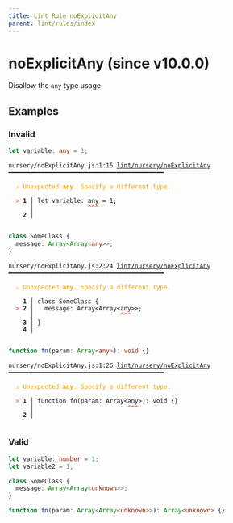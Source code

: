 ```yaml
---
title: Lint Rule noExplicitAny
parent: lint/rules/index
---
```


# noExplicitAny (since v10.0.0)

Disallow the `any` type usage

## Examples

### Invalid

```ts
let variable: any = 1;
```

<pre class="language-text"><code class="language-text">nursery/noExplicitAny.js:1:15 <a href="https://docs.rome.tools/lint/rules/noExplicitAny">lint/nursery/noExplicitAny</a> ━━━━━━━━━━━━━━━━━━━━━━━━━━━━━━━━━━━━━━━━━━━

<strong><span style="color: Orange;">  </span></strong><strong><span style="color: Orange;">⚠</span></strong> <span style="color: Orange;">Unexpected </span><span style="color: Orange;"><strong>any</strong></span><span style="color: Orange;">. Specify a different type.</span>
  
<strong><span style="color: Tomato;">  </span></strong><strong><span style="color: Tomato;">&gt;</span></strong> <strong>1 │ </strong>let variable: any = 1;
   <strong>   │ </strong>              <strong><span style="color: Tomato;">^</span></strong><strong><span style="color: Tomato;">^</span></strong><strong><span style="color: Tomato;">^</span></strong>
    <strong>2 │ </strong>
  
</code></pre>

```ts
class SomeClass {
  message: Array<Array<any>>;
}
```

<pre class="language-text"><code class="language-text">nursery/noExplicitAny.js:2:24 <a href="https://docs.rome.tools/lint/rules/noExplicitAny">lint/nursery/noExplicitAny</a> ━━━━━━━━━━━━━━━━━━━━━━━━━━━━━━━━━━━━━━━━━━━

<strong><span style="color: Orange;">  </span></strong><strong><span style="color: Orange;">⚠</span></strong> <span style="color: Orange;">Unexpected </span><span style="color: Orange;"><strong>any</strong></span><span style="color: Orange;">. Specify a different type.</span>
  
    <strong>1 │ </strong>class SomeClass {
<strong><span style="color: Tomato;">  </span></strong><strong><span style="color: Tomato;">&gt;</span></strong> <strong>2 │ </strong>  message: Array&lt;Array&lt;any&gt;&gt;;
   <strong>   │ </strong>                       <strong><span style="color: Tomato;">^</span></strong><strong><span style="color: Tomato;">^</span></strong><strong><span style="color: Tomato;">^</span></strong>
    <strong>3 │ </strong>}
    <strong>4 │ </strong>
  
</code></pre>

```ts
function fn(param: Array<any>): void {}
```

<pre class="language-text"><code class="language-text">nursery/noExplicitAny.js:1:26 <a href="https://docs.rome.tools/lint/rules/noExplicitAny">lint/nursery/noExplicitAny</a> ━━━━━━━━━━━━━━━━━━━━━━━━━━━━━━━━━━━━━━━━━━━

<strong><span style="color: Orange;">  </span></strong><strong><span style="color: Orange;">⚠</span></strong> <span style="color: Orange;">Unexpected </span><span style="color: Orange;"><strong>any</strong></span><span style="color: Orange;">. Specify a different type.</span>
  
<strong><span style="color: Tomato;">  </span></strong><strong><span style="color: Tomato;">&gt;</span></strong> <strong>1 │ </strong>function fn(param: Array&lt;any&gt;): void {}
   <strong>   │ </strong>                         <strong><span style="color: Tomato;">^</span></strong><strong><span style="color: Tomato;">^</span></strong><strong><span style="color: Tomato;">^</span></strong>
    <strong>2 │ </strong>
  
</code></pre>

### Valid

```ts
let variable: number = 1;
let variable2 = 1;
```

```ts
class SomeClass {
  message: Array<Array<unknown>>;
}
```

```ts
function fn(param: Array<Array<unknown>>): Array<unknown> {}
```

```
```

